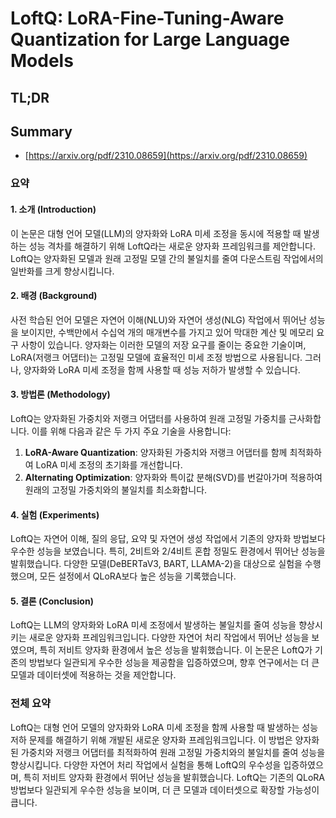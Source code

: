 # LoftQ: LoRA-Fine-Tuning-Aware Quantization for Large Language Models
## TL;DR
## Summary
- [https://arxiv.org/pdf/2310.08659](https://arxiv.org/pdf/2310.08659)

### 요약

#### 1. 소개 (Introduction)
이 논문은 대형 언어 모델(LLM)의 양자화와 LoRA 미세 조정을 동시에 적용할 때 발생하는 성능 격차를 해결하기 위해 LoftQ라는 새로운 양자화 프레임워크를 제안합니다. LoftQ는 양자화된 모델과 원래 고정밀 모델 간의 불일치를 줄여 다운스트림 작업에서의 일반화를 크게 향상시킵니다.

#### 2. 배경 (Background)
사전 학습된 언어 모델은 자연어 이해(NLU)와 자연어 생성(NLG) 작업에서 뛰어난 성능을 보이지만, 수백만에서 수십억 개의 매개변수를 가지고 있어 막대한 계산 및 메모리 요구 사항이 있습니다. 양자화는 이러한 모델의 저장 요구를 줄이는 중요한 기술이며, LoRA(저랭크 어댑터)는 고정밀 모델에 효율적인 미세 조정 방법으로 사용됩니다. 그러나, 양자화와 LoRA 미세 조정을 함께 사용할 때 성능 저하가 발생할 수 있습니다.

#### 3. 방법론 (Methodology)
LoftQ는 양자화된 가중치와 저랭크 어댑터를 사용하여 원래 고정밀 가중치를 근사화합니다. 이를 위해 다음과 같은 두 가지 주요 기술을 사용합니다:
1. **LoRA-Aware Quantization**: 양자화된 가중치와 저랭크 어댑터를 함께 최적화하여 LoRA 미세 조정의 초기화를 개선합니다.
2. **Alternating Optimization**: 양자화와 특이값 분해(SVD)를 번갈아가며 적용하여 원래의 고정밀 가중치와의 불일치를 최소화합니다.

#### 4. 실험 (Experiments)
LoftQ는 자연어 이해, 질의 응답, 요약 및 자연어 생성 작업에서 기존의 양자화 방법보다 우수한 성능을 보였습니다. 특히, 2비트와 2/4비트 혼합 정밀도 환경에서 뛰어난 성능을 발휘했습니다. 다양한 모델(DeBERTaV3, BART, LLAMA-2)을 대상으로 실험을 수행했으며, 모든 설정에서 QLoRA보다 높은 성능을 기록했습니다.

#### 5. 결론 (Conclusion)
LoftQ는 LLM의 양자화와 LoRA 미세 조정에서 발생하는 불일치를 줄여 성능을 향상시키는 새로운 양자화 프레임워크입니다. 다양한 자연어 처리 작업에서 뛰어난 성능을 보였으며, 특히 저비트 양자화 환경에서 높은 성능을 발휘했습니다. 이 논문은 LoftQ가 기존의 방법보다 일관되게 우수한 성능을 제공함을 입증하였으며, 향후 연구에서는 더 큰 모델과 데이터셋에 적용하는 것을 제안합니다.

### 전체 요약
LoftQ는 대형 언어 모델의 양자화와 LoRA 미세 조정을 함께 사용할 때 발생하는 성능 저하 문제를 해결하기 위해 개발된 새로운 양자화 프레임워크입니다. 이 방법은 양자화된 가중치와 저랭크 어댑터를 최적화하여 원래 고정밀 가중치와의 불일치를 줄여 성능을 향상시킵니다. 다양한 자연어 처리 작업에서 실험을 통해 LoftQ의 우수성을 입증하였으며, 특히 저비트 양자화 환경에서 뛰어난 성능을 발휘했습니다. LoftQ는 기존의 QLoRA 방법보다 일관되게 우수한 성능을 보이며, 더 큰 모델과 데이터셋으로 확장할 가능성이 큽니다.